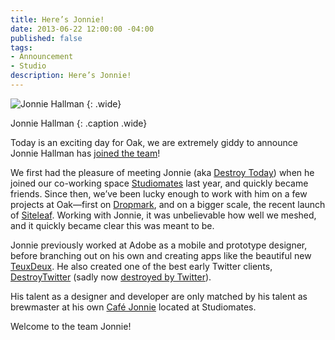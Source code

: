 ```yaml
---
title: Here’s Jonnie!
date: 2013-06-22 12:00:00 -04:00
published: false
tags:
- Announcement
- Studio
description: Here’s Jonnie!
---
```


![Jonnie Hallman](/uploads/cafejonnie.jpg)
{: .wide}

Jonnie Hallman
{: .caption .wide}

Today is an exciting day for Oak, we are extremely giddy to announce Jonnie Hallman has [joined the team](http://destroytoday.com/blog/joining-oak/)!

We first had the pleasure of meeting Jonnie (aka [Destroy Today](http://twitter.com/destroytoday)) when he joined our co-working space [Studiomates](http://studiomates.com) last year, and quickly became friends. Since then, we’ve been lucky enough to work with him on a few projects at Oak—first on [Dropmark](http://dropmark.com), and on a bigger scale, the recent launch of [Siteleaf](http://siteleaf.com). Working with Jonnie, it was unbelievable how well we meshed, and it quickly became clear this was meant to be.



Jonnie previously worked at Adobe as a mobile and prototype designer, before branching out on his own and creating apps like the beautiful new [TeuxDeux](http://destroytoday.com/work/teuxdeux). He also created one of the best early Twitter clients, [DestroyTwitter](http://destroytoday.com/work/destroytwitter/) (sadly now [destroyed by Twitter](https://twitter.com/destroytoday/status/344825994105995265)).

His talent as a designer and developer are only matched by his talent as brewmaster at his own [Café Jonnie](http://www.cafejonnie.com) located at Studiomates.

Welcome to the team Jonnie!
